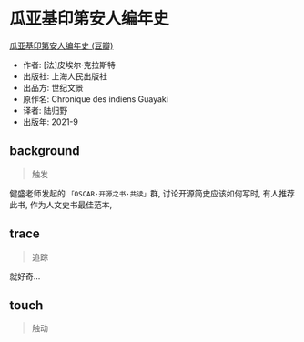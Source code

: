 # 瓜亚基印第安人编年史

[瓜亚基印第安人编年史 (豆瓣)](https://book.douban.com/subject/35494026/)

- 作者: [法]皮埃尔·克拉斯特
- 出版社: 上海人民出版社
- 出品方: 世纪文景
- 原作名: Chronique des indiens Guayaki
- 译者: 陆归野
- 出版年: 2021-9

## background
> 触发

健盛老师发起的 `「OSCAR·开源之书·共读」`群,
讨论开源简史应该如何写时,
有人推荐此书, 作为人文史书最佳范本,


## trace
> 追踪

就好奇...


## touch
> 触动


